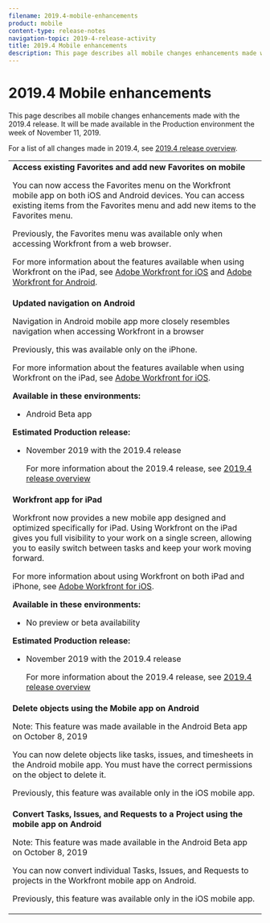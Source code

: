 ```yaml
---
filename: 2019.4-mobile-enhancements
product: mobile
content-type: release-notes
navigation-topic: 2019-4-release-activity
title: 2019.4 Mobile enhancements
description: This page describes all mobile changes enhancements made with the 2019.4 release. It will be made available in the Production environment the week of November 11, 2019.
---
```


# 2019.4 Mobile enhancements

This page describes all mobile changes enhancements made with the 2019.4 release. It will be made available in the Production environment the week of November 11, 2019.

For a list of all changes made in 2019.4, see [2019.4 release overview](../../../../product-announcements/product-releases/quarterly-release-archive/2019.4-release-activity/2019.4-release-activity-overview.md).

<table> 
 <col> 
 <tbody> 
  <tr> 
   <td><strong>Access existing Favorites and add new Favorites on mobile</strong> <p>You can now access the Favorites menu on the Workfront mobile app on both iOS and Android devices. You can access existing items from the Favorites menu and add new items to the Favorites menu.</p> <p>Previously, the Favorites menu was available only when accessing Workfront from a web browser.</p> <p>For more information about the features available when using Workfront on the iPad, see <a href="../../../../workfront-basics/mobile-apps/using-the-workfront-mobile-app/workfront-for-ios.md" class="MCXref xref" xrefformat="{para}">Adobe Workfront for iOS</a> and <a href="../../../../workfront-basics/mobile-apps/using-the-workfront-mobile-app/workfront-for-android.md" class="MCXref xref" xrefformat="{para}">Adobe Workfront for Android</a>.</p> <!--<p><iframe class="vimeo-player_0" src="assets/368288121?" frameborder="0" allowfullscreen="1" width="560px" height="315px"></iframe> </p> <p><a href="https://vimeo.com/368288121/39d7c3aea6" target="_blank">View this video in full-screen mode.</a> </p>--> </td> 
  </tr> 
  <tr> 
   <td><strong>Updated navigation on Android</strong> <p>Navigation in Android mobile app more closely resembles navigation when accessing Workfront in a browser</p> <p>Previously, this was available only on the iPhone.</p> <p>For more information about the features available when using Workfront on the iPad, see <a href="../../../../workfront-basics/mobile-apps/using-the-workfront-mobile-app/workfront-for-ios.md" class="MCXref xref" xrefformat="{para}">Adobe Workfront for iOS</a>.</p> 
    <div class="workfront_plans"> 
     <p><strong>Available in these environments:</strong> </p> 
     <ul> 
      <li>Android Beta app</li> 
     </ul> 
     <p><strong>Estimated Production release:</strong> </p> 
     <ul> 
      <li> <p>November 2019 with the 2019.4 release</p> <p>For more information about the 2019.4 release, see <a href="../../../../product-announcements/product-releases/quarterly-release-archive/2019.4-release-activity/2019.4-release-activity-overview.md" class="MCXref xref" xrefformat="{para}">2019.4 release overview</a></p> </li> 
     </ul> 
    </div> <!--<p><iframe class="vimeo-player_0" src="assets/365346737?" frameborder="0" allowfullscreen="1" width="560px" height="315px"></iframe> </p> <p><a href="https://vimeo.com/365346737/5bd7c8c883" target="_blank">View this video in full-screen mode.</a> </p> --></td> 
  </tr> 
  <tr> 
   <td><strong>Workfront app for iPad</strong> <p>Workfront now provides a new mobile app designed and optimized specifically for iPad. Using Workfront on the iPad gives you full visibility to your work on a single screen, allowing you to easily switch between tasks and keep your work moving forward.</p> <p>For more information about using Workfront on both iPad and iPhone, see <a href="../../../../workfront-basics/mobile-apps/using-the-workfront-mobile-app/workfront-for-ios.md" class="MCXref xref" xrefformat="{para}">Adobe Workfront for iOS</a>.</p> 
    <div class="workfront_plans"> 
     <p><strong>Available in these environments:</strong> </p> 
     <ul> 
      <li>No preview or beta availability</li> 
     </ul> 
     <p><strong>Estimated Production release:</strong> </p> 
     <ul> 
      <li> <p>November 2019 with the 2019.4 release</p> <p>For more information about the 2019.4 release, see <a href="../../../../product-announcements/product-releases/quarterly-release-archive/2019.4-release-activity/2019.4-release-activity-overview.md" class="MCXref xref" xrefformat="{para}">2019.4 release overview</a></p> </li> 
     </ul> 
    </div> <!--<p><iframe class="vimeo-player_0" src="assets/370415400?" frameborder="0" allowfullscreen="1" width="560px" height="315px"></iframe> </p> <p><a href="https://vimeo.com/370415400/aff06aa7d8" target="_blank">View this video in full-screen mode.</a> </p>--> </td> 
  </tr> 
  <tr> 
   <td> 
    <div> 
     <strong>Delete objects using the Mobile app on Android</strong> 
     <p>Note: This feature was made available in the Android Beta app on October 8, 2019</p> 
     <p>You can now delete objects like tasks, issues, and timesheets in the Android mobile app. You must have the correct permissions on the object to delete it.</p> 
     <p>Previously, this feature was available only in the iOS mobile app.</p> 
    </div> </td> 
  </tr> 
  <tr> 
   <td><strong>Convert Tasks, Issues, and Requests to a Project using the mobile app on Android</strong> <p>Note: This feature was made available in the Android Beta app on October 8, 2019</p> <p>You can now convert individual Tasks, Issues, and Requests to projects in the Workfront mobile app on Android.</p> <p>Previously, this feature was available only in the iOS mobile app.</p> <!--<p><iframe class="vimeo-player_0" src="assets/355155531?" frameborder="0" allowfullscreen="1" width="560px" height="315px"></iframe> </p> <p><a href="https://vimeo.com/355155531/54e7f3db03" target="_blank">View this video in full-screen mode.</a> </p>--> </td> 
  </tr> 
 </tbody> 
</table>
